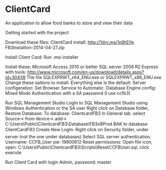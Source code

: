 ClientCard
==========

An application to allow food banks to store and view their data


Getting started with the project

Download these files:
ClientCard install: http://1drv.ms/1p9tSYe FB3Installion-2014-04-27.zip

Install Client Card:
	Run .msi installer

Install these:
Microsoft Access 2010 or better
SQL server 2008 R2 Express with tools: http://www.microsoft.com/en-us/download/details.aspx?id=30438
The file SQLEXPRWT_x64_ENU.exe or SQLEXPRWT_x86_ENU.exe
		Change these options to install. Everything else is the default:
			Server configeration: Set Browser Service to Automatic.
			Database Engine config: Mixed Mode Authentication with a SA password (I use ccfb3)

Run SQL Management Studio
LogIn to SQL Management Studio using Windows Authentication or the SA user
	Right click on Database folder, Restore Database:
		To database: ClientcardFB3
		In General tab: select Source-> from device-> add->		C:\Users\Public\ClientcardFB3\Database\FB3x8Prod.BAK to database ClientCardFB3
	Create New LogIn: Right click on Security folder, under server (not the one under databases) Select SQL server authentication. Username: CCFB_User pw: 19800612
	Reset permissions:  Open file icon, open: C:\Users\Public\ClientcardFB3\Scripts\ResetCCFBUser.sql, click execute

Run Client Card with login Admin, password: master
